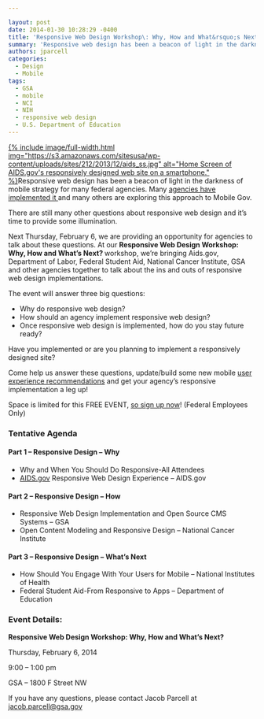 ```yaml
---

layout: post
date: 2014-01-30 10:28:29 -0400
title: 'Responsive Web Design Workshop\: Why, How and What&rsquo;s Next?'
summary: 'Responsive web design has been a beacon of light in the darkness of mobile strategy for many federal agencies. Many&nbsp;agencies have implemented it&nbsp;and many others are exploring this approach to Mobile Gov. There are still many other questions about responsive web design'
authors: jparcell
categories:
  - Design
  - Mobile
tags:
  - GSA
  - mobile
  - NCI
  - NIH
  - responsive web design
  - U.S. Department of Education
---
```


<p dir="ltr">
  <a href="https://s3.amazonaws.com/sitesusa/wp-content/uploads/sites/212/2013/12/aids_ss.jpg">
{% include image/full-width.html img="https://s3.amazonaws.com/sitesusa/wp-content/uploads/sites/212/2013/12/aids_ss.jpg" alt="Home Screen of AIDS.gov's responsively designed web site on a smartphone." %}</a>Responsive web design has been a beacon of light in the darkness of mobile strategy for many federal agencies. Many <a href="https://www.WHATEVER/?s=responsive+design">agencies have implemented it </a>and many others are exploring this approach to Mobile Gov.
</p>

<p dir="ltr">
  There are still many other questions about responsive web design and it’s time to provide some illumination.
</p>

<p dir="ltr">
  Next Thursday, February 6, we are providing an opportunity for agencies to talk about these questions. At our <strong>Responsive Web Design Workshop: Why, How and What’s Next? </strong>workshop, we’re bringing Aids.gov, Department of Labor, Federal Student Aid, National Cancer Institute, GSA and other agencies together to talk about the ins and outs of responsive web design implementations.
</p>

<p dir="ltr">
  The event will answer three big questions:
</p>

  * Why do responsive web design?
  * How should an agency implement responsive web design?
  * Once responsive web design is implemented, how do you stay future ready?

Have you implemented or are you planning to implement a responsively designed site?

<p dir="ltr">
  Come help us answer these questions, update/build some new mobile <a title="Mobile User Experience Guidelines and Recommendations" href="https://www.WHATEVER/resources/mobile-user-experience-guidelines-and-recommendations/">user experience recommendations</a> and get your agency’s responsive implementation a leg up!
</p>

<p dir="ltr">
  Space is limited for this FREE EVENT, <a href="https://www.eventbrite.com/register?orderid=249648927663&client_token=92c14b7ecebb42b383215f1c8823e7f5&eid=10103916085">so sign up now</a>! (Federal Employees Only)
</p>

### Tentative Agenda

#### Part 1 – Responsive Design – Why

  * Why and When You Should Do Responsive-All Attendees
  * [AIDS.gov](http://aids.gov/) Responsive Web Design Experience – AIDS.gov

#### Part 2 – Responsive Design – How

  * Responsive Web Design  Implementation and Open Source CMS Systems – GSA
  * Open Content Modeling and Responsive Design – National Cancer Institute

#### Part 3 – Responsive Design – What’s Next

  * How Should You Engage With Your Users for Mobile – National Institutes of Health
  * Federal Student Aid-From Responsive to Apps – Department of Education

###  Event Details:

**Responsive Web Design Workshop: Why, How and What’s Next?**
  
Thursday, February 6, 2014
  
9:00 – 1:00 pm
  
GSA – 1800 F Street NW

If you have any questions, please contact Jacob Parcell at jacob.parcell@gsa.gov
